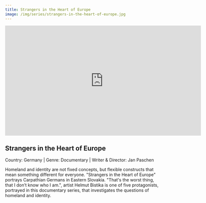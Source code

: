 ```yaml
---
title: Strangers in the Heart of Europe
image: /img/series/strangers-in-the-heart-of-europe.jpg
---
```

<iframe src="https://player.vimeo.com/video/307082982?title=0&byline=0&portrait=0" width="640" height="360" frameborder="0" allow="autoplay; fullscreen" allowfullscreen></iframe>

## Strangers in the Heart of Europe
Country: Germany | Genre: Documentary | Writer & Director: Jan Paschen

Homeland and identity are not fixed concepts, but flexible constructs that mean something different for everyone. "Strangers in the Heart of Europe" portrays Carpathian Germans in Eastern Slovakia. "That's the worst thing, that I don’t know who I am.", artist Helmut Bistika is one of five protagonists, portrayed in this documentary series, that investigates the questions of homeland and identity.